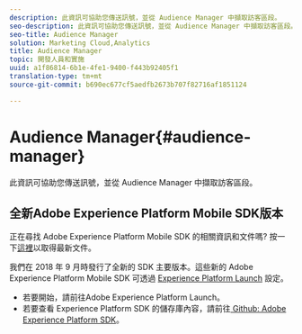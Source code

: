 ```yaml
---
description: 此資訊可協助您傳送訊號，並從 Audience Manager 中擷取訪客區段。
seo-description: 此資訊可協助您傳送訊號，並從 Audience Manager 中擷取訪客區段。
seo-title: Audience Manager
solution: Marketing Cloud,Analytics
title: Audience Manager
topic: 開發人員和實施
uuid: a1f86814-6b1e-4fe1-9400-f443b92405f1
translation-type: tm+mt
source-git-commit: b690ec677cf5aedfb2673b707f82716af1851124

---
```



# Audience Manager{#audience-manager}

此資訊可協助您傳送訊號，並從 Audience Manager 中擷取訪客區段。

## 全新Adobe Experience Platform Mobile SDK版本

正在尋找 Adobe Experience Platform Mobile SDK 的相關資訊和文件嗎? 按一下[這裡](https://aep-sdks.gitbook.io/docs/)以取得最新文件。

我們在 2018 年 9 月時發行了全新的 SDK 主要版本。這些新的 Adobe Experience Platform Mobile SDK 可透過 [Experience Platform Launch](https://www.adobe.com/experience-platform/launch.html) 設定。

* 若要開始，請前往Adobe Experience Platform Launch。
* 若要查看 Experience Platform SDK 的儲存庫內容，請前往[ Github: Adobe Experience Platform SDK](https://github.com/Adobe-Marketing-Cloud/acp-sdks)。

